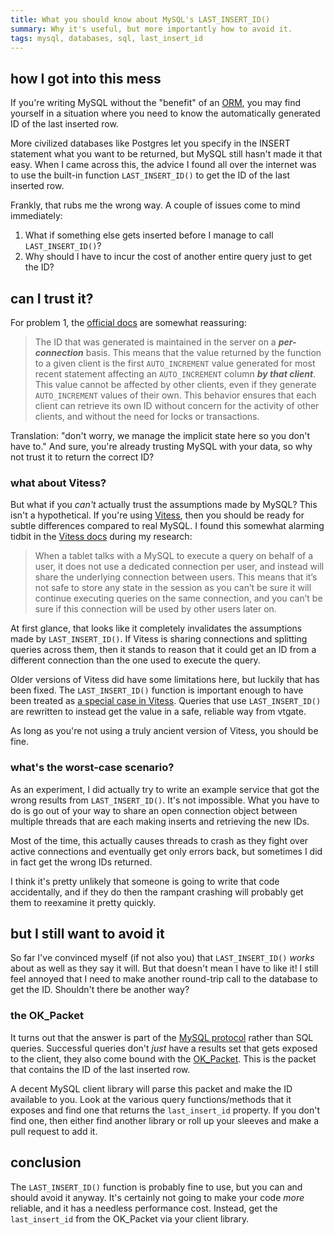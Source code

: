 ```yaml
---
title: What you should know about MySQL's LAST_INSERT_ID()
summary: Why it's useful, but more importantly how to avoid it.
tags: mysql, databases, sql, last_insert_id
---
```


## how I got into this mess

If you're writing MySQL without the "benefit" of an
[ORM](https://en.wikipedia.org/wiki/Object-relational_mapping), you may find
yourself in a situation where you need to know the automatically generated ID of
the last inserted row.

More civilized databases like Postgres let you specify in the INSERT statement
what you want to be returned, but MySQL still hasn't made it that easy. When I
came across this, the advice I found all over the internet was to use the built-in
function `LAST_INSERT_ID()` to get the ID of the last inserted row.

Frankly, that rubs me the wrong way. A couple of issues come to mind immediately:

1. What if something else gets inserted before I manage to call `LAST_INSERT_ID()`?
2. Why should I have to incur the cost of another entire query just to get the ID?

## can I trust it?

For problem 1, the [official docs](https://dev.mysql.com/doc/refman/8.0/en/information-functions.html#function_last-insert-id) are somewhat reassuring:

> The ID that was generated is maintained in the server on a ***per-connection*** basis. This means that the value returned by the function to a given client is the first `AUTO_INCREMENT` value generated for most recent statement affecting an `AUTO_INCREMENT` column ***by that client***. This value cannot be affected by other clients, even if they generate `AUTO_INCREMENT` values of their own. This behavior ensures that each client can retrieve its own ID without concern for the activity of other clients, and without the need for locks or transactions. 

Translation: "don't worry, we manage the implicit state here so you don't have
to." And sure, you're already trusting MySQL with your data, so why not trust it
to return the correct ID?

### what about Vitess?

But what if you _can't_ actually trust the assumptions made by MySQL? This isn't a
hypothetical. If you're using [Vitess](https://vitess.io/), then you should be ready
for subtle differences compared to real MySQL. I found this somewhat alarming tidbit
in the [Vitess docs](https://vitess.io/docs/12.0/concepts/query-rewriting/#connection-pooling)
during my research:

> When a tablet talks with a MySQL to execute a query on behalf of a user, it does not use a dedicated connection per user, and instead will share the underlying connection between users. This means that it’s not safe to store any state in the session as you can’t be sure it will continue executing queries on the same connection, and you can’t be sure if this connection will be used by other users later on.

At first glance, that looks like it completely invalidates the assumptions made by `LAST_INSERT_ID()`.
If Vitess is sharing connections and splitting queries across them, then it stands to reason that it
could get an ID from a different connection than the one used to execute the query.

Older versions of Vitess did have some limitations here, but luckily that has been fixed.
The `LAST_INSERT_ID()` function is important enough to have been treated as [a special case in Vitess](https://github.com/vitessio/vitess/issues/3668).
Queries that use `LAST_INSERT_ID()` are rewritten to instead get the value in a safe, reliable way
from vtgate.

As long as you're not using a truly ancient version of Vitess, you should be fine.

### what's the worst-case scenario?

As an experiment, I did actually try to write an example service that got the wrong results
from `LAST_INSERT_ID()`. It's not impossible. What you have to do is go out of your way to
share an open connection object between multiple threads that are each making inserts and retrieving
the new IDs.

Most of the time, this actually causes threads to crash as they fight over
active connections and eventually get only errors back, but sometimes I did in fact get
the wrong IDs returned.

I think it's pretty unlikely that someone is going to write that code accidentally, and if they do then
the rampant crashing will probably get them to reexamine it pretty quickly.

## but I still want to avoid it

So far I've convinced myself (if not also you) that `LAST_INSERT_ID()` _works_ about as well as they say it will.
But that doesn't mean I have to like it! I still feel annoyed that I need to make another round-trip call to the database
to get the ID. Shouldn't there be another way?

### the OK_Packet

It turns out that the answer is part of the [MySQL protocol](https://dev.mysql.com/doc/dev/mysql-server/latest/page_protocol_basics.html)
rather than SQL queries. Successful queries don't _just_ have a results set that gets exposed to the client,
they also come bound with the [OK_Packet](https://dev.mysql.com/doc/dev/mysql-server/latest/page_protocol_basic_ok_packet.html). 
This is the packet that contains the ID of the last inserted row.

A decent MySQL client library will parse this packet and make the ID available to you. Look at the various query functions/methods
that it exposes and find one that returns the `last_insert_id` property. If you don't find one, then either find another library
or roll up your sleeves and make a pull request to add it.

## conclusion

The `LAST_INSERT_ID()` function is probably fine to use, but you can and should
avoid it anyway. It's certainly not going to make your code _more_ reliable, and
it has a needless performance cost. Instead, get the `last_insert_id` from the
OK_Packet via your client library.